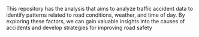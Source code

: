 This repository has the analysis that aims to analyze traffic accident data to identify patterns related to road conditions, weather, and time of day. By exploring these factors, we can gain valuable insights into the causes of accidents and develop strategies for improving road safety

